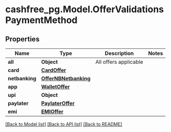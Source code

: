 # cashfree_pg.Model.OfferValidationsPaymentMethod

## Properties

Name | Type | Description | Notes
------------ | ------------- | ------------- | -------------
**all** | **Object** | All offers applicable | 
**card** | [**CardOffer**](CardOffer.md) |  | 
**netbanking** | [**OfferNBNetbanking**](OfferNBNetbanking.md) |  | 
**app** | [**WalletOffer**](WalletOffer.md) |  | 
**upi** | **Object** |  | 
**paylater** | [**PaylaterOffer**](PaylaterOffer.md) |  | 
**emi** | [**EMIOffer**](EMIOffer.md) |  | 

[[Back to Model list]](../README.md#documentation-for-models) [[Back to API list]](../README.md#documentation-for-api-endpoints) [[Back to README]](../README.md)

